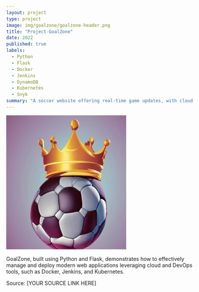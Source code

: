 ```yaml
---
layout: project
type: project
image: img/goalzone/goalzone-header.png
title: "Project-GoalZone"
date: 2022
published: true
labels:
  - Python
  - Flask
  - Docker
  - Jenkins
  - DynamoDB
  - Kubernetes
  - Snyk
summary: "A soccer website offering real-time game updates, with cloud computing and DevOps principles in its architecture."
---
```


<img class="img-fluid" src="../img/goalzone/goalzone-header.png">

GoalZone, built using Python and Flask, demonstrates how to effectively manage and deploy modern web applications leveraging cloud and DevOps tools, such as Docker, Jenkins, and Kubernetes.

Source: [YOUR SOURCE LINK HERE]
